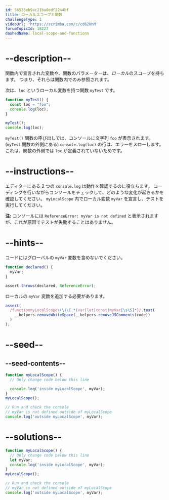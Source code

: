 ```yaml
---
id: 56533eb9ac21ba0edf2244bf
title: ローカルスコープと関数
challengeType: 1
videoUrl: 'https://scrimba.com/c/cd62NhM'
forumTopicId: 18227
dashedName: local-scope-and-functions
---
```


# --description--

関数内で宣言された変数や、関数のパラメーターは、<dfn>ローカル</dfn>のスコープを持ちます。 つまり、それらは関数内でのみ参照されます。

次は、`loc` というローカル変数を持つ関数 `myTest` です。

```js
function myTest() {
  const loc = "foo";
  console.log(loc);
}

myTest();
console.log(loc);
```

`myTest()` 関数の呼び出しでは、コンソールに文字列 `foo` が表示されます。 (`myTest` 関数の外側にある) `console.log(loc)` の行は、エラーをスローします。これは、関数の外側では `loc` が定義されていないためです。

# --instructions--

エディターにある 2 つの `console.log` は動作を確認するのに役立ちます。 コーディングを行いながらコンソールをチェックして、どのような変化が起きるかを確認してください。 `myLocalScope` 内でローカル変数 `myVar` を宣言し、テストを実行してください。

**注:** コンソールには `ReferenceError: myVar is not defined` と表示されますが、これが原因でテストが失敗することはありません。

# --hints--

コードにはグローバルの `myVar` 変数を含めないでください。

```js
function declared() {
  myVar;
}

assert.throws(declared, ReferenceError);
```

ローカルの `myVar` 変数を追加する必要があります。

```js
assert(
  /functionmyLocalScope\(\)\{.*(var|let|const)myVar[\s\S]*}/.test(
    __helpers.removeWhiteSpace(__helpers.removeJSComments(code))
  )
);
```

# --seed--

## --seed-contents--

```js
function myLocalScope() {
  // Only change code below this line

  console.log('inside myLocalScope', myVar);
}
myLocalScope();

// Run and check the console
// myVar is not defined outside of myLocalScope
console.log('outside myLocalScope', myVar);
```

# --solutions--

```js
function myLocalScope() {
  // Only change code below this line
  let myVar;
  console.log('inside myLocalScope', myVar);
}
myLocalScope();

// Run and check the console
// myVar is not defined outside of myLocalScope
console.log('outside myLocalScope', myVar);
```
